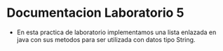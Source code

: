 # Documentacion Laboratorio 5
* En esta practica de laboratorio implementamos una lista enlazada en java con sus metodos para ser utilizada con datos tipo String.
